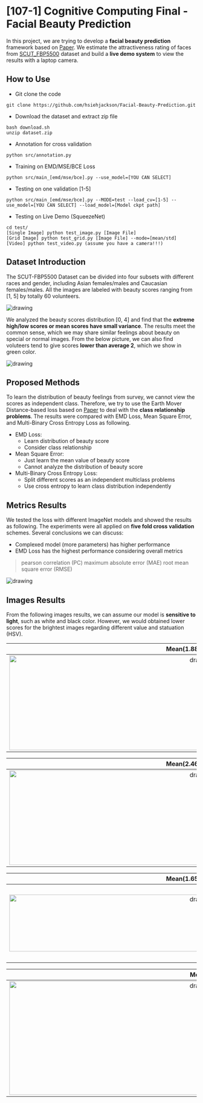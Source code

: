# [107-1] Cognitive Computing Final - Facial Beauty Prediction
In this project, we are trying to develop a **facial beauty prediction** framework based on [Paper](https://github.com/abishekarun/Facial-Beauty-Prediction/blob/master/SCUT_FBP5500.pdf). We estimate the attractiveness rating of faces from [SCUT_FBP5500](https://drive.google.com/file/d/1w0TorBfTIqbquQVd6k3h_77ypnrvfGwf/view) dataset and build a **live demo system** to view the results with a laptop camera.

## How to Use
* Git clone the code
```
git clone https://github.com/hsiehjackson/Facial-Beauty-Prediction.git
```
* Download the dataset and extract zip file 
```
bash download.sh
unzip dataset.zip
```
* Annotation for cross validation
```
python src/annotation.py
```
* Training on EMD/MSE/BCE Loss
```
python src/main_[emd/mse/bce].py --use_model=[YOU CAN SELECT]
```
* Testing on one validation [1-5]
```
python src/main_[emd/mse/bce].py --MODE=test --load_cv=[1-5] --use_model=[YOU CAN SELECT] --load_model=[Model ckpt path]
```

* Testing on Live Demo (SqueezeNet)
```
cd test/
[Single Image] python test_image.py [Image File]
[Grid Image] python test_grid.py [Image File] --mode=[mean/std]
[Video] python test_video.py (assume you have a camera!!!)
```
## Dataset Introduction
The SCUT-FBP5500 Dataset can be divided into four subsets with different races and gender, including Asian females/males and Caucasian females/males. All the images are labeled with beauty scores ranging from [1, 5] by totally 60 volunteers. 

<img src="https://i.imgur.com/PZDOqVG.png" alt="drawing"/> 

We analyzed the beauty scores distribution [0, 4] and find that the **extreme high/low scores or mean scores have small variance**. The results meet the common sense, which we may share similar feelings about beauty on special or normal images. From the below picture, we can also find voluteers tend to give scores **lower than average 2**, which we show in green color.

<img src="https://i.imgur.com/z1htRxD.png"
alt="drawing"/> 

## Proposed Methods
To learn the distribution of beauty feelings from survey, we cannot view the scores as independent class. Therefore, we try to use the Earth Mover Distance-based loss based on [Paper](https://arxiv.org/pdf/1611.05916.pdf) to deal with the **class relationship problems**. The results were compared with EMD Loss, Mean Square Error, and Multi-Binary Cross Entropy Loss as following.

* EMD Loss: 
    * Learn distribution of beauty score
    * Consider class relationship
* Mean Square Error:
    * Just learn the mean value of beauty score
    * Cannot analyze the distribution of beauty score
* Multi-Binary Cross Entropy Loss:
    * Split different scores as an independent multiclass problems
    * Use cross entropy to learn class distribution independently

## Metrics Results
We tested the loss with different ImageNet models and showed the results as following. The experiments were all applied on **five fold cross validation** schemes. Several conclusions we can discuss:
* Complexed model (more parameters) has higher performance
* EMD Loss has the highest performance considering overall metrics

> pearson correlation (PC)
> maximum absolute error (MAE) 
> root mean square error (RMSE)

<img src="https://i.imgur.com/PxHeLGF.png"
alt="drawing"/> 

## Images Results
From the following images results, we can assume our model is **sensitive to light**, such as white and black color. However, we would obtained lower scores for the brightest images regarding different value and statuation (HSV).

Mean(1.88) Std(1.03)           |  Mean(2.0) Std(0.91) 
:-------------------------:|:-------------------------:
<img src="https://i.imgur.com/1e0tNd1.jpg" alt="drawing" width="1000" height="250"/>  | <img src="https://i.imgur.com/ZH9IQ5G.jpg" alt="drawing" width="1000" height="250"/>

Mean(2.46) Std(0.52)           |  Mean(2.85) Std(0.48) 
:-------------------------:|:-------------------------:
<img src="https://i.imgur.com/Mn8AUai.jpg" alt="drawing" width="1000" height="250"/>  | <img src="https://i.imgur.com/0H2lUeV.jpg" alt="drawing" width="1000" height="250"/>

Mean(1.65) Std(0.63)           |  Mean(2.23) Std(0.68) 
:-------------------------:|:-------------------------:
<img src="https://i.imgur.com/9f2y9ER.jpg" alt="drawing" width="1000" height="150"/>  | <img src="https://i.imgur.com/N0JS2Mf.jpg" alt="drawing" width="1000" height="200"/>

Mean           |  Std
:-------------------------:|:-------------------------:
<img src="https://i.imgur.com/vfZdZQR.jpg" alt="drawing" width="1000" height="300"/> | <img src="https://i.imgur.com/2Msh4rr.jpg" alt="drawing" width="1000" height="300"/> 



